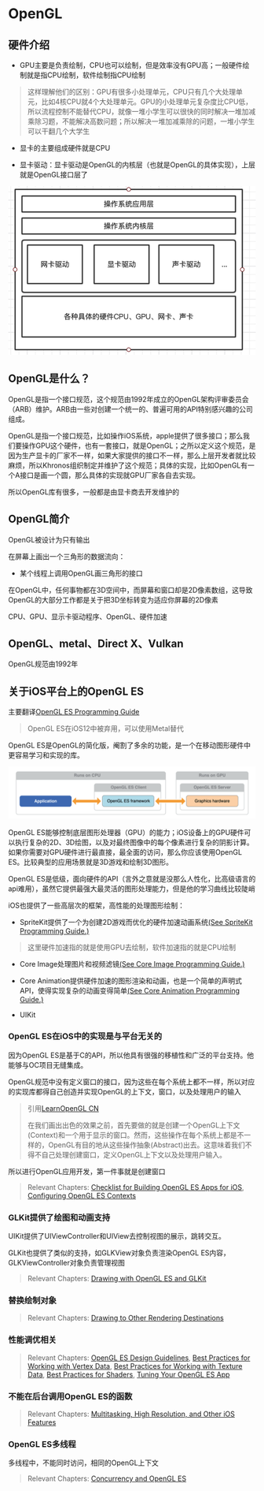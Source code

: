# OpenGL

## 硬件介绍
- GPU主要是负责绘制，CPU也可以绘制，但是效率没有GPU高；一般硬件绘制就是指CPU绘制，软件绘制指CPU绘制

> 
>  这样理解他们的区别：GPU有很多小处理单元，CPU只有几个大处理单元，比如4核CPU就4个大处理单元。GPU的小处理单元复杂度比CPU低，所以流程控制不能替代CPU，就像一堆小学生可以很快的同时解决一堆加减乘除习题，不能解决高数问题；所以解决一堆加减乘除的问题，一堆小学生可以干翻几个大学生

- 显卡的主要组成硬件就是CPU

- 显卡驱动：显卡驱动是OpenGL的内核层（也就是OpenGL的具体实现），上层就是OpenGL接口层了

![](https://raw.githubusercontent.com/ChenZeBin/MyPicture/master/pic/%E6%93%8D%E4%BD%9C%E7%B3%BB%E7%BB%9F%E5%88%B0%E7%A1%AC%E4%BB%B6%E6%9E%B6%E6%9E%84%E5%9B%BE.png)


## OpenGL是什么？
OpenGL是指一个接口规范，这个规范由1992年成立的OpenGL架构评审委员会（ARB）维护。ARB由一些对创建一个统一的、普遍可用的API特别感兴趣的公司组成。

OpenGL是指一个接口规范，比如操作iOS系统，apple提供了很多接口；那么我们要操作GPU这个硬件，也有一套接口，就是OpenGL；之所以定义这个规范，是因为生产显卡的厂家不一样，如果大家提供的接口不一样，那么上层开发者就比较麻烦，所以Khronos组织制定并维护了这个规范；具体的实现，比如OpenGL有一个A接口是画一个圆，那么具体的实现就GPU厂家各自去实现。

所以OpenGL库有很多，一般都是由显卡商去开发维护的

## OpenGL简介


OpenGL被设计为只有输出

在屏幕上画出一个三角形的数据流向：

- 某个线程上调用OpenGL画三角形的接口


在OpenGL中，任何事物都在3D空间中，而屏幕和窗口却是2D像素数组，这导致OpenGL的大部分工作都是关于把3D坐标转变为适应你屏幕的2D像素

CPU、GPU、显示卡驱动程序、OpenGL、硬件加速

## OpenGL、metal、Direct X、Vulkan

OpenGL规范由1992年


## 关于iOS平台上的OpenGL ES
主要翻译[OpenGL ES Programming Guide](https://developer.apple.com/library/archive/documentation/3DDrawing/Conceptual/OpenGLES_ProgrammingGuide/Introduction/Introduction.html)
> OpenGL ES在iOS12中被弃用，可以使用Metal替代

OpenGL ES是OpenGL的简化版，阉割了多余的功能，是一个在移动图形硬件中更容易学习和实现的库。

![](https://github.com/ChenZeBin/MyPicture/blob/master/pic/OpenGLES.png?raw=true)

OpenGL ES能够控制底层图形处理器（GPU）的能力；iOS设备上的GPU硬件可以执行复杂的2D、3D绘图，以及对最终图像中的每个像素进行复杂的阴影计算。如果你需要对GPU硬件进行最直接，最全面的访问，那么你应该使用OpenGL ES。比较典型的应用场景就是3D游戏和绘制3D图形。

OpenGL ES是低级，面向硬件的API（言外之意就是没那么人性化，比高级语言的api难用），虽然它提供最强大最灵活的图形处理能力，但是他的学习曲线比较陡峭

iOS也提供了一些高层次的框架，高性能的处理图形绘制：

- SpriteKit提供了一个为创建2D游戏而优化的硬件加速动画系统[(See SpriteKit Programming Guide.)](https://developer.apple.com/library/archive/documentation/GraphicsAnimation/Conceptual/SpriteKit_PG/Introduction/Introduction.html#//apple_ref/doc/uid/TP40013043)
> 这里硬件加速指的就是使用GPU去绘制，软件加速指的就是CPU绘制

- Core Image处理图片和视频滤镜[(See Core Image Programming Guide.)](https://developer.apple.com/library/archive/documentation/GraphicsImaging/Conceptual/CoreImaging/ci_intro/ci_intro.html#//apple_ref/doc/uid/TP30001185)

- Core Animation提供硬件加速的图形渲染和动画，也是一个简单的声明式API，使得实现复杂的动画变得简单[(See Core Animation Programming Guide.)](https://developer.apple.com/library/archive/documentation/Cocoa/Conceptual/CoreAnimation_guide/Introduction/Introduction.html#//apple_ref/doc/uid/TP40004514)

- UIKit

### OpenGL ES在iOS中的实现是与平台无关的
因为OpenGL ES是基于C的API，所以他具有很强的移植性和广泛的平台支持。他能够与OC项目无缝集成。

OpenGL规范中没有定义窗口的接口，因为这些在每个系统上都不一样，所以对应的实现库都得自己创造并实现OpenGL的上下文，窗口，以及处理用户的输入

> 引用[LearnOpenGL CN](https://learnopengl-cn.github.io/01%20Getting%20started/02%20Creating%20a%20window/)
> 
> 在我们画出出色的效果之前，首先要做的就是创建一个OpenGL上下文(Context)和一个用于显示的窗口。然而，这些操作在每个系统上都是不一样的，OpenGL有目的地从这些操作抽象(Abstract)出去。这意味着我们不得不自己处理创建窗口，定义OpenGL上下文以及处理用户输入。

所以进行OpenGL应用开发，第一件事就是创建窗口

> Relevant Chapters: [Checklist for Building OpenGL ES Apps for iOS](https://developer.apple.com/library/archive/documentation/3DDrawing/Conceptual/OpenGLES_ProgrammingGuide/OpenGLESontheiPhone/OpenGLESontheiPhone.html#//apple_ref/doc/uid/TP40008793-CH101-SW1), [Configuring OpenGL ES Contexts](https://developer.apple.com/library/archive/documentation/3DDrawing/Conceptual/OpenGLES_ProgrammingGuide/WorkingwithOpenGLESContexts/WorkingwithOpenGLESContexts.html#//apple_ßref/doc/uid/TP40008793-CH2-SW1)

### GLKit提供了绘图和动画支持
UIKit提供了UIViewController和UIView去控制视图的展示，跳转交互。

GLKit也提供了类似的支持，如GLKView对象负责渲染OpenGL ES内容，GLKViewController对象负责管理视图

> Relevant Chapters: [Drawing with OpenGL ES and GLKit](https://developer.apple.com/library/archive/documentation/3DDrawing/Conceptual/OpenGLES_ProgrammingGuide/DrawingWithOpenGLES/DrawingWithOpenGLES.html#//apple_ref/doc/uid/TP40008793-CH503-SW1)

### 替换绘制对象

> Relevant Chapters: [Drawing to Other Rendering Destinations](https://developer.apple.com/library/archive/documentation/3DDrawing/Conceptual/OpenGLES_ProgrammingGuide/WorkingwithEAGLContexts/WorkingwithEAGLContexts.html#//apple_ref/doc/uid/TP40008793-CH103-SW1)

### 性能调优相关

> Relevant Chapters: [OpenGL ES Design Guidelines](https://developer.apple.com/library/archive/documentation/3DDrawing/Conceptual/OpenGLES_ProgrammingGuide/OpenGLESApplicationDesign/OpenGLESApplicationDesign.html#//apple_ref/doc/uid/TP40008793-CH6-SW1), [Best Practices for Working with Vertex Data](https://developer.apple.com/library/archive/documentation/3DDrawing/Conceptual/OpenGLES_ProgrammingGuide/TechniquesforWorkingwithVertexData/TechniquesforWorkingwithVertexData.html#//apple_ref/doc/uid/TP40008793-CH107-SW1), [Best Practices for Working with Texture Data](https://developer.apple.com/library/archive/documentation/3DDrawing/Conceptual/OpenGLES_ProgrammingGuide/TechniquesForWorkingWithTextureData/TechniquesForWorkingWithTextureData.html#//apple_ref/doc/uid/TP40008793-CH104-SW1), [Best Practices for Shaders](https://developer.apple.com/library/archive/documentation/3DDrawing/Conceptual/OpenGLES_ProgrammingGuide/BestPracticesforShaders/BestPracticesforShaders.html#//apple_ref/doc/uid/TP40008793-CH7-SW3), [Tuning Your OpenGL ES App](https://developer.apple.com/library/archive/documentation/3DDrawing/Conceptual/OpenGLES_ProgrammingGuide/Performance/Performance.html#//apple_ref/doc/uid/TP40008793-CH105-SW1)

### 不能在后台调用OpenGL ES的函数
> Relevant Chapters: [Multitasking, High Resolution, and Other iOS Features](https://developer.apple.com/library/archive/documentation/3DDrawing/Conceptual/OpenGLES_ProgrammingGuide/ImplementingaMultitasking-awareOpenGLESApplication/ImplementingaMultitasking-awareOpenGLESApplication.html#//apple_ref/doc/uid/TP40008793-CH5-SW1)

### OpenGL ES多线程
多线程中，不能同时访问，相同的OpenGL上下文

> Relevant Chapters: [Concurrency and OpenGL ES](https://developer.apple.com/library/archive/documentation/3DDrawing/Conceptual/OpenGLES_ProgrammingGuide/ConcurrencyandOpenGLES/ConcurrencyandOpenGLES.html#//apple_ref/doc/uid/TP40008793-CH409-SW2)















